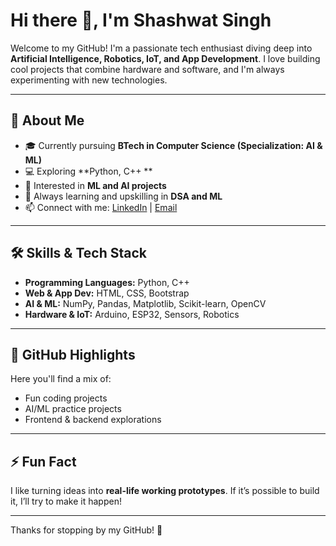 # Hi there 👋, I'm Shashwat Singh

Welcome to my GitHub! I'm a passionate tech enthusiast diving deep into **Artificial Intelligence, Robotics, IoT, and App Development**. I love building cool projects that combine hardware and software, and I'm always experimenting with new technologies.  

---

## 🚀 About Me
- 🎓 Currently pursuing **BTech in Computer Science (Specialization: AI & ML)**  
- 💻 Exploring **Python, C++ **  
- 🤖 Interested in **ML and AI projects**  
- 🌱 Always learning and upskilling in **DSA and ML**  
- 📫 Connect with me: [LinkedIn](https://www.linkedin.com/in/shashwat-singh) | [Email](mailto:your.email@example.com)

---

## 🛠️ Skills & Tech Stack
- **Programming Languages:** Python, C++  
- **Web & App Dev:** HTML, CSS, Bootstrap  
- **AI & ML:** NumPy, Pandas, Matplotlib, Scikit-learn, OpenCV 
- **Hardware & IoT:** Arduino, ESP32, Sensors, Robotics  

---

## 📂 GitHub Highlights
Here you'll find a mix of:
- Fun coding projects  
- AI/ML practice projects  
- Frontend & backend explorations  

---

## ⚡ Fun Fact
I like turning ideas into **real-life working prototypes**. If it’s possible to build it, I’ll try to make it happen!  

---

Thanks for stopping by my GitHub! 🚀
